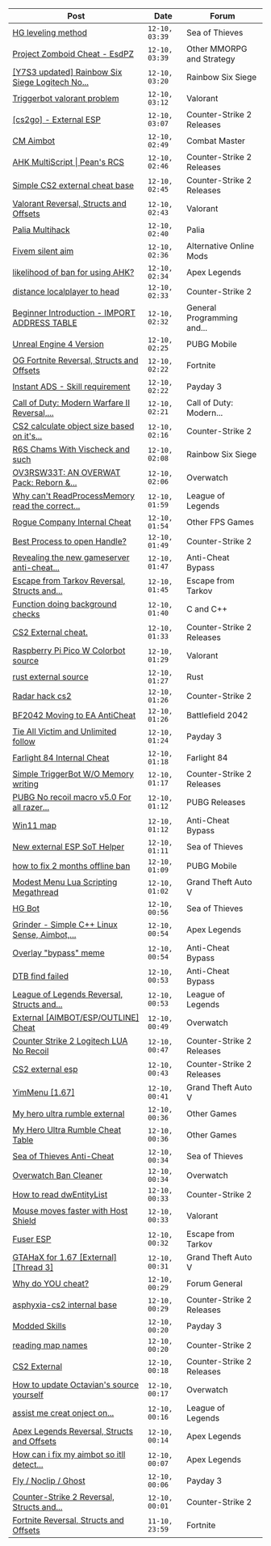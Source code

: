 |Post|Date|Forum|
|----|----|-----|
|[HG leveling method](https://www.unknowncheats.me/forum/sea-of-thieves/600091-hg-leveling-method.html)|`12-10, 03:39`|Sea of Thieves|
|[Project Zomboid Cheat - EsdPZ](https://www.unknowncheats.me/forum/other-mmorpg-and-strategy/584072-project-zomboid-cheat-esdpz.html)|`12-10, 03:39`|Other MMORPG and Strategy|
|[\[Y7S3 updated\] Rainbow Six Siege Logitech No...](https://www.unknowncheats.me/forum/rainbow-six-siege/514341-y7s3-updated-rainbow-six-siege-logitech-recoil-lua-script-operators.html)|`12-10, 03:20`|Rainbow Six Siege|
|[Triggerbot valorant problem](https://www.unknowncheats.me/forum/valorant/605812-triggerbot-valorant.html)|`12-10, 03:12`|Valorant|
|[\[cs2go\] - External ESP](https://www.unknowncheats.me/forum/counter-strike-2-releases/605464-cs2go-external-esp.html)|`12-10, 03:07`|Counter-Strike 2 Releases|
|[CM Aimbot](https://www.unknowncheats.me/forum/combat-master/605931-cm-aimbot.html)|`12-10, 02:49`|Combat Master|
|[AHK MultiScript \| Pean's RCS](https://www.unknowncheats.me/forum/counter-strike-2-releases/605440-ahk-multiscript-peans-rcs.html)|`12-10, 02:46`|Counter-Strike 2 Releases|
|[Simple CS2 external cheat base](https://www.unknowncheats.me/forum/counter-strike-2-releases/605778-simple-cs2-external-cheat-base.html)|`12-10, 02:45`|Counter-Strike 2 Releases|
|[Valorant Reversal, Structs and Offsets](https://www.unknowncheats.me/forum/valorant/385792-valorant-reversal-structs-offsets.html)|`12-10, 02:43`|Valorant|
|[Palia Multihack](https://www.unknowncheats.me/forum/palia/596326-palia-multihack.html)|`12-10, 02:40`|Palia|
|[Fivem silent aim](https://www.unknowncheats.me/forum/alternative-online-mods/600486-fivem-silent-aim.html)|`12-10, 02:36`|Alternative Online Mods|
|[likelihood of ban for using AHK?](https://www.unknowncheats.me/forum/apex-legends/605702-likelihood-ban-using-ahk.html)|`12-10, 02:34`|Apex Legends|
|[distance localplayer to head](https://www.unknowncheats.me/forum/counter-strike-2-a/605930-distance-localplayer-head.html)|`12-10, 02:33`|Counter-Strike 2|
|[Beginner Introduction - IMPORT ADDRESS TABLE](https://www.unknowncheats.me/forum/general-programming-and-reversing/605929-beginner-introduction-import-address-table.html)|`12-10, 02:32`|General Programming and...|
|[Unreal Engine 4 Version](https://www.unknowncheats.me/forum/pubg-mobile/605368-unreal-engine-4-version.html)|`12-10, 02:25`|PUBG Mobile|
|[OG Fortnite Reversal, Structs and Offsets](https://www.unknowncheats.me/forum/fortnite/596138-og-fortnite-reversal-structs-offsets.html)|`12-10, 02:22`|Fortnite|
|[Instant ADS - Skill requirement](https://www.unknowncheats.me/forum/payday-3-a/605828-instant-ads-skill-requirement.html)|`12-10, 02:22`|Payday 3|
|[Call of Duty: Modern Warfare II Reversal,...](https://www.unknowncheats.me/forum/call-of-duty-modern-warfare-ii/514893-call-duty-modern-warfare-ii-reversal-structs-offsets.html)|`12-10, 02:21`|Call of Duty: Modern...|
|[CS2 calculate object size based on it's...](https://www.unknowncheats.me/forum/counter-strike-2-a/605779-cs2-calculate-object-size-based-distance.html)|`12-10, 02:16`|Counter-Strike 2|
|[R6S Chams With Vischeck and such](https://www.unknowncheats.me/forum/rainbow-six-siege/604182-r6s-chams-vischeck.html)|`12-10, 02:08`|Rainbow Six Siege|
|[OV3RSW33T: AN OVERWAT Pack: Reborn &...](https://www.unknowncheats.me/forum/overwatch/603412-ov3rsw33t-overwat-pack-reborn-recoded.html)|`12-10, 02:06`|Overwatch|
|[Why can't ReadProcessMemory read the correct...](https://www.unknowncheats.me/forum/league-of-legends/605755-cant-readprocessmemory-read-correct-memory-loading-driver.html)|`12-10, 01:59`|League of Legends|
|[Rogue Company Internal Cheat](https://www.unknowncheats.me/forum/other-fps-games/604154-rogue-company-internal-cheat.html)|`12-10, 01:54`|Other FPS Games|
|[Best Process to open Handle?](https://www.unknowncheats.me/forum/counter-strike-2-a/605924-process-handle.html)|`12-10, 01:49`|Counter-Strike 2|
|[Revealing the new gameserver anti-cheat...](https://www.unknowncheats.me/forum/anti-cheat-bypass/605796-revealing-gameserver-anti-cheat-ezfn-ac.html)|`12-10, 01:47`|Anti-Cheat Bypass|
|[Escape from Tarkov Reversal, Structs and...](https://www.unknowncheats.me/forum/escape-from-tarkov/226519-escape-tarkov-reversal-structs-offsets.html)|`12-10, 01:45`|Escape from Tarkov|
|[Function doing background checks](https://www.unknowncheats.me/forum/c-and-c-/605742-function-doing-background-checks.html)|`12-10, 01:40`|C and C++|
|[CS2 External cheat.](https://www.unknowncheats.me/forum/counter-strike-2-releases/603744-cs2-external-cheat.html)|`12-10, 01:33`|Counter-Strike 2 Releases|
|[Raspberry Pi Pico W Colorbot source](https://www.unknowncheats.me/forum/valorant/603461-raspberry-pi-pico-colorbot-source.html)|`12-10, 01:29`|Valorant|
|[rust external source](https://www.unknowncheats.me/forum/rust/605889-rust-external-source.html)|`12-10, 01:27`|Rust|
|[Radar hack cs2](https://www.unknowncheats.me/forum/counter-strike-2-a/605867-radar-hack-cs2.html)|`12-10, 01:26`|Counter-Strike 2|
|[BF2042 Moving to EA AntiCheat](https://www.unknowncheats.me/forum/battlefield-2042-a/603663-bf2042-moving-ea-anticheat.html)|`12-10, 01:26`|Battlefield 2042|
|[Tie All Victim and Unlimited follow](https://www.unknowncheats.me/forum/payday-3-a/605923-tie-victim-unlimited-follow.html)|`12-10, 01:24`|Payday 3|
|[Farlight 84 Internal Cheat](https://www.unknowncheats.me/forum/farlight-84-a/595407-farlight-84-internal-cheat.html)|`12-10, 01:18`|Farlight 84|
|[Simple TriggerBot W/O Memory writing](https://www.unknowncheats.me/forum/counter-strike-2-releases/605572-simple-triggerbot-memory-writing.html)|`12-10, 01:17`|Counter-Strike 2 Releases|
|[PUBG No recoil macro v5.0 For all razer...](https://www.unknowncheats.me/forum/pubg-releases/573297-pubg-recoil-macro-v5-0-razer-mouse-using-razer-synapse-undetected.html)|`12-10, 01:12`|PUBG Releases|
|[Win11 map](https://www.unknowncheats.me/forum/anti-cheat-bypass/605297-win11-map.html)|`12-10, 01:12`|Anti-Cheat Bypass|
|[New external ESP SoT Helper](https://www.unknowncheats.me/forum/sea-of-thieves/581265-external-esp-sot-helper.html)|`12-10, 01:11`|Sea of Thieves|
|[how to fix 2 months offline ban](https://www.unknowncheats.me/forum/pubg-mobile/605922-fix-2-months-offline-ban.html)|`12-10, 01:09`|PUBG Mobile|
|[Modest Menu Lua Scripting Megathread](https://www.unknowncheats.me/forum/grand-theft-auto-v/463868-modest-menu-lua-scripting-megathread.html)|`12-10, 01:02`|Grand Theft Auto V|
|[HG Bot](https://www.unknowncheats.me/forum/sea-of-thieves/605918-hg-bot.html)|`12-10, 00:56`|Sea of Thieves|
|[Grinder - Simple C++ Linux Sense, Aimbot,...](https://www.unknowncheats.me/forum/apex-legends/605888-grinder-simple-linux-sense-aimbot-triggerbot.html)|`12-10, 00:54`|Apex Legends|
|[Overlay "bypass" meme](https://www.unknowncheats.me/forum/anti-cheat-bypass/605868-overlay-bypass-meme.html)|`12-10, 00:54`|Anti-Cheat Bypass|
|[DTB find failed](https://www.unknowncheats.me/forum/anti-cheat-bypass/604738-dtb-failed.html)|`12-10, 00:53`|Anti-Cheat Bypass|
|[League of Legends Reversal, Structs and...](https://www.unknowncheats.me/forum/league-of-legends/310587-league-legends-reversal-structs-offsets.html)|`12-10, 00:53`|League of Legends|
|[External \[AIMBOT/ESP/OUTLINE\] Cheat](https://www.unknowncheats.me/forum/overwatch/603320-external-aimbot-esp-outline-cheat.html)|`12-10, 00:49`|Overwatch|
|[Counter Strike 2 Logitech LUA No Recoil](https://www.unknowncheats.me/forum/counter-strike-2-releases/605661-counter-strike-2-logitech-lua-recoil.html)|`12-10, 00:47`|Counter-Strike 2 Releases|
|[CS2 external esp](https://www.unknowncheats.me/forum/counter-strike-2-releases/600259-cs2-external-esp.html)|`12-10, 00:43`|Counter-Strike 2 Releases|
|[YimMenu \[1.67\]](https://www.unknowncheats.me/forum/grand-theft-auto-v/476972-yimmenu-1-67-a.html)|`12-10, 00:41`|Grand Theft Auto V|
|[My hero ultra rumble external](https://www.unknowncheats.me/forum/other-games/605228-hero-ultra-rumble-external.html)|`12-10, 00:36`|Other Games|
|[My Hero Ultra Rumble Cheat Table](https://www.unknowncheats.me/forum/other-games/604426-hero-ultra-rumble-cheat-table.html)|`12-10, 00:36`|Other Games|
|[Sea of Thieves Anti-Cheat](https://www.unknowncheats.me/forum/sea-of-thieves/605903-sea-thieves-anti-cheat.html)|`12-10, 00:34`|Sea of Thieves|
|[Overwatch Ban Cleaner](https://www.unknowncheats.me/forum/overwatch/605022-overwatch-ban-cleaner.html)|`12-10, 00:34`|Overwatch|
|[How to read dwEntityList](https://www.unknowncheats.me/forum/counter-strike-2-a/605911-read-dwentitylist.html)|`12-10, 00:33`|Counter-Strike 2|
|[Mouse moves faster with Host Shield](https://www.unknowncheats.me/forum/valorant/605655-mouse-moves-faster-host-shield.html)|`12-10, 00:33`|Valorant|
|[Fuser ESP](https://www.unknowncheats.me/forum/escape-from-tarkov/605726-fuser-esp.html)|`12-10, 00:32`|Escape from Tarkov|
|[GTAHaX for 1.67 \[External\] \[Thread 3\]](https://www.unknowncheats.me/forum/grand-theft-auto-v/461672-gtahax-1-67-external-thread-3-a.html)|`12-10, 00:31`|Grand Theft Auto V|
|[Why do YOU cheat?](https://www.unknowncheats.me/forum/forum-general/210834-cheat.html)|`12-10, 00:29`|Forum General|
|[asphyxia-cs2 internal base](https://www.unknowncheats.me/forum/counter-strike-2-releases/605507-asphyxia-cs2-internal-base.html)|`12-10, 00:29`|Counter-Strike 2 Releases|
|[Modded Skills](https://www.unknowncheats.me/forum/payday-3-a/605893-modded-skills.html)|`12-10, 00:20`|Payday 3|
|[reading map names](https://www.unknowncheats.me/forum/counter-strike-2-a/605912-reading-map-names.html)|`12-10, 00:20`|Counter-Strike 2|
|[CS2 External](https://www.unknowncheats.me/forum/counter-strike-2-releases/605738-cs2-external.html)|`12-10, 00:18`|Counter-Strike 2 Releases|
|[How to update Octavian's source yourself](https://www.unknowncheats.me/forum/overwatch/604200-update-octavians-source-yourself.html)|`12-10, 00:17`|Overwatch|
|[assist me creat onject on...](https://www.unknowncheats.me/forum/league-of-legends/486488-assist-creat-onject.html)|`12-10, 00:16`|League of Legends|
|[Apex Legends Reversal, Structs and Offsets](https://www.unknowncheats.me/forum/apex-legends/319804-apex-legends-reversal-structs-offsets.html)|`12-10, 00:14`|Apex Legends|
|[How can i fix my aimbot so itll detect...](https://www.unknowncheats.me/forum/apex-legends/605910-fix-aimbot-itll-detect-targets-closer-10-meters.html)|`12-10, 00:07`|Apex Legends|
|[Fly / Noclip / Ghost](https://www.unknowncheats.me/forum/payday-3-a/603453-fly-noclip-ghost.html)|`12-10, 00:06`|Payday 3|
|[Counter-Strike 2 Reversal, Structs and...](https://www.unknowncheats.me/forum/counter-strike-2-a/576077-counter-strike-2-reversal-structs-offsets.html)|`12-10, 00:01`|Counter-Strike 2|
|[Fortnite Reversal, Structs and Offsets](https://www.unknowncheats.me/forum/fortnite/235061-fortnite-reversal-structs-offsets.html)|`11-10, 23:59`|Fortnite|
